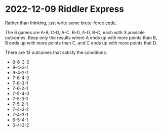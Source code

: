 2022-12-09 Riddler Express
==========================
Rather than thinking, just write some brute-force [code](20221209x.hs).

The 6 games are A-B, C-D, A-C, B-D, A-D, B-C, each with 3 possible
outcomes.  Keep only the results where A ends up with more points
than B, B ends up with more points than C, and C ends up with more
points that D.

There are 13 outcomes that satisfy the conditions:
* 9-6-3-0
* 9-4-3-1
* 9-4-2-1
* 7-6-4-0
* 7-6-3-1
* 7-6-2-1
* 7-5-4-0
* 7-5-3-1
* 7-5-2-1
* 7-4-3-2
* 7-4-3-1
* 6-5-4-1
* 5-4-3-2

